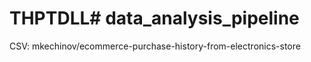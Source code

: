 # THPTDLL# data_analysis_pipeline

CSV: mkechinov/ecommerce-purchase-history-from-electronics-store
